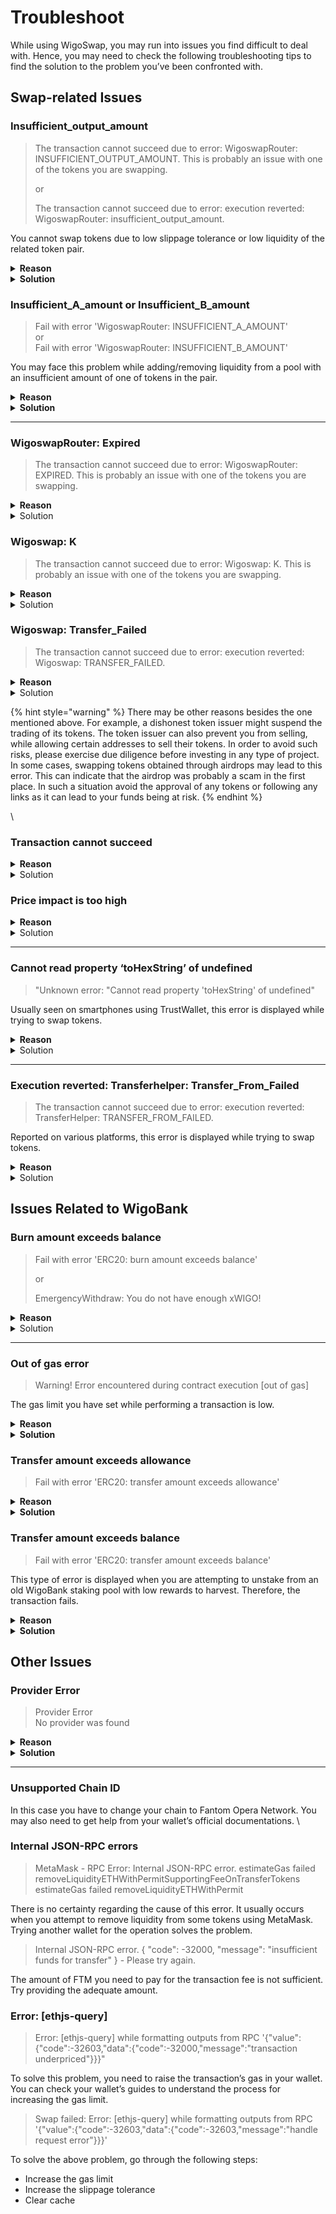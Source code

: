 # Troubleshoot

While using WigoSwap, you may run into issues you find difficult to deal with. Hence, you may need to check the following troubleshooting tips to find the solution to the problem you’ve been confronted with.  &#x20;

## **Swap-related Issues**

### **Insufficient\_output\_amount**

> The transaction cannot succeed due to error: WigoswapRouter: INSUFFICIENT\_OUTPUT\_AMOUNT. This is probably an issue with one of the tokens you are swapping.
>
> or
>
> The transaction cannot succeed due to error: execution reverted: WigoswapRouter: insufficient\_output\_amount.

You cannot swap tokens due to low slippage tolerance or low liquidity of the related token pair.

<details>

<summary><strong>Reason</strong></summary>

The liquidity for the tokens you try to swap is insufficient. This can partly be due to the low market cap of the tokens you want to swap, and the fact that fewer people are trading those tokens.&#x20;

Another reason for this type of problem can be related to scam tokens that cannot be sold due to their fraudulent nature. In such cases WigoSwap does not have the authority to block those tokens, and is also unable to return funds.

</details>

<details>

<summary><strong>Solution</strong></summary>

1. Refresh your page or try swapping the tokens later.
2. Lower the amount you decide to trade with.&#x20;
3. Raise the level of your slippage tolerance; to do so, first open the ‘settings’ on the liquidity page. Then use the buttons to choose a higher slippage tolerance or enter the amount manually and try again.&#x20;
4. Finally, use fewer decimal places in the amount you have entered.

</details>



### **Insufficient\_A\_amount or Insufficient\_B\_amount**

> Fail with error 'WigoswapRouter: INSUFFICIENT\_A\_AMOUNT'\
> or\
> Fail with error 'WigoswapRouter: INSUFFICIENT\_B\_AMOUNT'

You may face this problem while adding/removing liquidity from a pool with an insufficient amount of one of tokens in the pair.

<details>

<summary><strong>Reason</strong></summary>

The primary reason for this type of error is the insufficient amount of one of the tokens in the liquidity pool you decide to add/remove your liquidity from.

Other possible reasons can be the fast rate of price updates, or your low slippage tolerance.

</details>

<details>

<summary><strong>Solution</strong></summary>

1. Refresh the page and try again.
2. If the problem is not solved, open the ‘settings’ on the liquidity page. Then use the buttons to increase the slippage tolerance or enter the amount manually and try again.

</details>

****

### **WigoswapRouter: Expired**

> The transaction cannot succeed due to error: WigoswapRouter: EXPIRED. This is probably an issue with one of the tokens you are swapping.

<details>

<summary><strong>Reason</strong></summary>

This error occurs when you don’t confirm the transaction within the limited time. In other words, confirming the transaction has been done with a significant delay.&#x20;

</details>

<details>

<summary>Solution</summary>

Try repeating the transaction, and ‘confirm’ the operation immediately after you are asked to do so.&#x20;

</details>



### **Wigoswap: K**

> The transaction cannot succeed due to error: Wigoswap: K. This is probably an issue with one of the tokens you are swapping.

<details>

<summary><strong>Reason</strong></summary>

This error usually occurs when the operation includes swapping a token with its own fee.

</details>

<details>

<summary>Solution</summary>

Set the amount in the “To” field manually so that the estimation is done for the token in the “From” field.

</details>



### **Wigoswap: Transfer\_Failed**

> The transaction cannot succeed due to error: execution reverted: Wigoswap: TRANSFER\_FAILED.

<details>

<summary><strong>Reason</strong></summary>

This error can be is caused by the design of Restorative Rebase Tokens like tDoge or tBTC. Learn more here:

[Restorative Rebase](https://btcst.medium.com/stp-8-restorative-rebase-b4fbbdfd96c)

</details>

<details>

<summary>Solution</summary>

Ensure that there are 30% more tokens in your wallet than the amount you decide to trade. You may have to enter 69% or 70% (instead of 100%) if you intend to sell the entire amount you have.&#x20;

</details>

{% hint style="warning" %}
There may be other reasons besides the one mentioned above. For example, a dishonest token issuer might suspend the trading of its tokens. The token issuer can also prevent you from selling, while allowing certain addresses to sell their tokens. In order to avoid such risks, please exercise due diligence before investing in any type of project. In some cases, swapping tokens obtained through airdrops may lead to this error. This can indicate that the airdrop was probably a scam in the first place. In such a situation avoid the approval of any tokens or following any links as it can lead to your funds being at risk.
{% endhint %}

\


### **Transaction cannot succeed**

<details>

<summary><strong>Reason</strong></summary>

This error occurs due to low liquidity.

</details>

<details>

<summary>Solution</summary>

Repeat the transaction with a lower amount, or a higher slippage tolerance. To increase the slippage tolerance, open the ‘settings’ on the liquidity page. Then use the buttons to choose a higher slippage tolerance or enter the amount manually and try again.

</details>



### **Price impact is too high**

<details>

<summary><strong>Reason</strong></summary>

This error occurs due to low liquidity.

</details>

<details>

<summary>Solution</summary>

Repeat the transaction with a lower amount, or a higher slippage tolerance. To increase the slippage tolerance, open the ‘settings’ on the liquidity page. Then use the buttons to choose a higher slippage tolerance or enter the amount manually and try again.&#x20;

</details>

****

### **Cannot read property ‘toHexString’ of undefined**

> "Unknown error: "Cannot read property 'toHexString' of undefined"

Usually seen on smartphones using TrustWallet, this error is displayed while trying to swap tokens.

<details>

<summary><strong>Reason</strong></summary>

This is probably caused by the insufficient slippage allowed on TrustWallet. The details of the error are not clear though.&#x20;

</details>

<details>

<summary>Solution</summary>

Increase the slippage tolerance and try performing the transaction again.&#x20;

In case the problem is not solved, you probably need to use another wallet on your device to perform the transaction.

</details>

****

### **Execution reverted: Transferhelper: Transfer\_From\_Failed**

> The transaction cannot succeed due to error: execution reverted: TransferHelper: TRANSFER\_FROM\_FAILED.

Reported on various platforms, this error is displayed while trying to swap tokens. &#x20;

<details>

<summary><strong>Reason</strong></summary>

There are some possible reasons for this error. The reasons include insufficient amount of funds in the wallet, or disagreement between the amount permitted to be spent and the amount being spent. Furthermore, since trading tokens with Restorative Rebase requires adequate knowledge about their features, take your time to use this guide for more information**:**

[Restorative Rebase](https://btcst.medium.com/stp-8-restorative-rebase-b4fbbdfd96c)

</details>

<details>

<summary>Solution</summary>

You have to check the amount of your funds to see if it’s sufficient.&#x20;

Ensure that the amount of funds you are trading with does not exceed the amount of funds you have given the contract the permission to spend.&#x20;

</details>

## **Issues Related to WigoBank**&#x20;

### **Burn amount exceeds balance**

> Fail with error 'ERC20: burn amount exceeds balance'
>
> or
>
> EmergencyWithdraw: You do not have enough xWIGO!

<details>

<summary><strong>Reason</strong></summary>

Since you need the WigoBank (xWIGO) Tokens to unstake your WIGO tokens from the [Standard](../products/wigobank/automatic-vs.-standard.md) staking pool in the WigoBank, you should not sell or transfer those tokens. The ratio of the xWIGO tokens transferred to your wallet to the WIGO tokens you’ve staked is 1:1. Therefore, when you want to unstake your WIGO tokens, the same amount of xWIGO tokens must be burned. If the amount of xWIGO tokens you have is insufficient, you will face this error.&#x20;

</details>

<details>

<summary>Solution</summary>

If you are trying to unstake WIGO and this error occurs, you have to obtain as many WigoBank (xWIGO) tokens as the amount of WIGO tokens you decide to unstake.&#x20;

</details>

****

### **Out of gas error**

> Warning! Error encountered during contract execution \[out of gas]

The gas limit you have set while performing a transaction is low.&#x20;

<details>

<summary><strong>Reason</strong></summary>

This problem is caused by your wallet being unable to complete the action. The reason is that your wallet considers the determined gas limit to be too low. Therefore, the gas is finished before the function is completed.

</details>

<details>

<summary><strong>Solution</strong></summary>

Prior to confirming the transaction, raise the amount of ‘Gas Limit’ in your wallet. Note that adjusting the gas limit might be slightly different in various wallets. To find the related information you can check your wallet’s documentation. &#x20;

</details>



### **Transfer amount exceeds allowance**

> Fail with error 'ERC20: transfer amount exceeds allowance'

<details>

<summary><strong>Reason</strong></summary>

This happens when you set a limit on your spend allowance when you first approved the contract, then try to swap more than the limit.

</details>

<details>

<summary><strong>Solution</strong></summary>

1. Use Unrekt.net to revoke approval for the smart contract you're trying to interact with
2. Approve the contract again, without setting a limit on spend allowance
3. Try interacting with the contract again.

</details>



### **Transfer amount exceeds balance**

> Fail with error 'ERC20: transfer amount exceeds balance'

This type of error is displayed when you are attempting to unstake from an old WigoBank staking pool with low rewards to harvest. Therefore, the transaction fails. &#x20;

<details>

<summary><strong>Reason</strong></summary>

You may see this error if you are attempting to withdraw from a WigoBank staking pool in which the reward is lower than expected.&#x20;

If this is not the case, the other reason for such an error might be sending tokens that are not available in your wallet (for example, tokens that have already been sent and the process has not completed yet, or the transaction is pending). Therefore, double-check the availability of the tokens you want to transfer.&#x20;

</details>

<details>

<summary><strong>Solution</strong></summary>

Inform the team about the problem with the WigoBank so that they increase the rewards to the desired level. However, if you are fine with not harvesting the unclaimed rewards, you can use ‘emergency withdrawal’. To do so you can follow the steps below:

1. Find the contract address of the WigoBank staking pool from which you are attempting to unstake your tokens. The address is shown in your wallet’s transaction log. &#x20;
2. Open [FTMScan](https://ftmscan.com) and in the search field enter the contract address.&#x20;
3. Select the ‘Write Contract’ tab.&#x20;
4. Connect your wallet by clicking on the ‘connect to web 3.0’ button.
5. Enter 0 in the ‘emergency withdraw’ box, and click on the ‘write’ button.

Note that by unstaking your tokens using this method, it would not be possible to harvest any unclaimed rewards.

</details>

## **Other Issues**

### **Provider Error**

> Provider Error\
> No provider was found

<details>

<summary><strong>Reason</strong></summary>

This error is displayed in case you’ve not installed your wallet’s browser extension (e.g. MetaMask browser extension) and you try to connect your wallet.

</details>

<details>

<summary><strong>Solution</strong></summary>

Install the browser extension of the wallet you wish to connect to WigoSwap from official sources. You can learn how to connect your wallet to WigoSwap [here](../get-started/connect-your-wallet-to-wigoswap.md).\


</details>

****

### **Unsupported Chain ID**

In this case you have to change your chain to Fantom Opera Network. You may also need to get help from your wallet’s official documentations. \


### **Internal JSON-RPC errors**

> MetaMask - RPC Error: Internal JSON-RPC error. estimateGas failed removeLiquidityETHWithPermitSupportingFeeOnTransferTokens estimateGas failed removeLiquidityETHWithPermit

There is no certainty regarding the cause of this error. It usually occurs when you attempt to remove liquidity from some tokens using MetaMask. Trying another wallet for the operation solves the problem. &#x20;

> Internal JSON-RPC error. { "code": -32000, "message": "insufficient funds for transfer" } - Please try again.

The amount of FTM you need to pay for the transaction fee is not sufficient. Try providing the adequate amount.&#x20;



### **Error: \[ethjs-query]**&#x20;

> Error: \[ethjs-query] while formatting outputs from RPC '{"value":{"code":-32603,"data":{"code":-32000,"message":"transaction underpriced"\}}}"

To solve this problem, you need to raise the transaction’s gas in your wallet. You can check your wallet’s guides to understand the process for increasing the gas limit.&#x20;

> Swap failed: Error: \[ethjs-query] while formatting outputs from RPC '{"value":{"code":-32603,"data":{"code":-32603,"message":"handle request error"\}}}'

To solve the above problem, go through the following steps:

* Increase the gas limit
* Increase the slippage tolerance
* Clear cache
